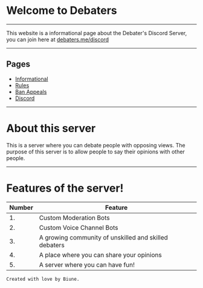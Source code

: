 # Welcome to Debaters
---
This website is a informational page about the Debater's Discord Server, you can join here at [debaters.me/discord](https://debaters.me/discord)

---

## Pages

- [Informational](infomational)
- [Rules](rules)
- [Ban Appeals](ban_appeals)
- [Discord](discord_join)

---

# About this server

This is a server where you can debate people with opposing views. The purpose of this server is to allow people to say their opinions with other people.

---

# Features of the server!

| Number | Feature |
| ------ | ------- |
| 1. | Custom Moderation Bots |
| 2. | Custom Voice Channel Bots |
| 3. | A growing community of unskilled and skilled debaters |
| 4. | A place where you can share your opinions |
| 5. | A server where you can have fun! |

```
Created with love by Biune.
```

